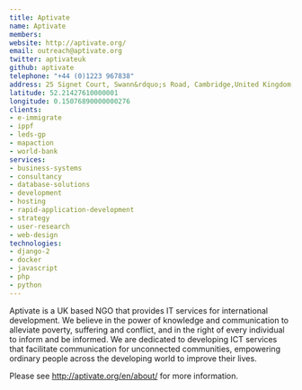 ```yaml
---
title: Aptivate
name: Aptivate
members: 
website: http://aptivate.org/
email: outreach@aptivate.org
twitter: aptivateuk
github: aptivate
telephone: "+44 (0)1223 967838"
address: 25 Signet Court, Swann&rdquo;s Road, Cambridge,United Kingdom,CB5 8LA
latitude: 52.21427610000001
longitude: 0.15076890000000276
clients: 
- e-immigrate
- ippf
- leds-gp
- mapaction
- world-bank
services: 
- business-systems
- consultancy
- database-solutions
- development
- hosting
- rapid-application-development
- strategy
- user-research
- web-design
technologies: 
- django-2
- docker
- javascript
- php
- python
---
```


Aptivate is a UK based NGO that provides IT services for international development. We believe in the power of knowledge and communication to alleviate poverty, suffering and conflict, and in the right of every individual to inform and be informed. We are dedicated to developing ICT services that facilitate communication for unconnected communities, empowering ordinary people across the developing world to improve their lives.

Please see http://aptivate.org/en/about/ for more information.

